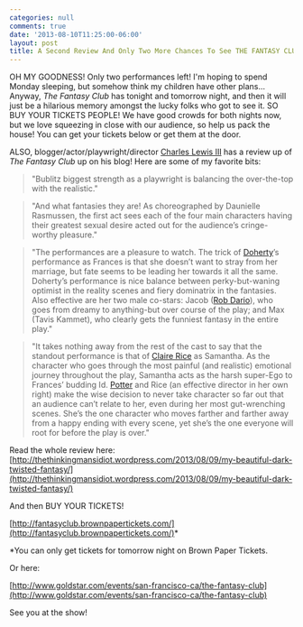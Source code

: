 ```yaml
---
categories: null
comments: true
date: '2013-08-10T11:25:00-06:00'
layout: post
title: A Second Review And Only Two More Chances To See THE FANTASY CLUB
---
```


OH MY GOODNESS! Only two performances left! I'm hoping to spend Monday sleeping, but somehow think my children have other plans... Anyway, *The Fantasy Club* has tonight and tomorrow night, and then it will just be a hilarious memory amongst the lucky folks who got to see it. SO BUY YOUR TICKETS PEOPLE! We have good crowds for both nights now, but we love squeezing in close with our audience, so help us pack the house! You can get your tickets below or get them at the door.

ALSO, blogger/actor/playwright/director [Charles Lewis III](http://thethinkingmansidiot.wordpress.com/) has a review up of *The Fantasy Club* up on his blog! Here are some of my favorite bits:

>"Bublitz biggest strength as a playwright is balancing the over-the-top with the realistic."

>"And what fantasies they are! As choreographed by Daunielle Rasmussen, the first act sees each of the four main characters having their greatest sexual desire acted out for the audience’s cringe-worthy pleasure."

>"The performances are a pleasure to watch. The trick of [Doherty](http://www.siobhanmariedoherty.com/)’s performance as Frances is that she doesn’t want to stray from her marriage, but fate seems to be leading her towards it all the same. Doherty’s performance is nice balance between perky-but-waning optimist in the reality scenes and fiery dominatrix in the fantasies. Also effective are her two male co-stars: Jacob ([Rob Dario](https://sites.google.com/site/thenewrobdariotimes/)), who goes from dreamy to anything-but over course of the play; and Max (Tavis Kammet), who clearly gets the funniest fantasy in the entire play."

>"It takes nothing away from the rest of the cast to say that the standout performance is that of [Claire Rice](http://claireannrice.blogspot.com/) as Samantha. As the character who goes through the most painful (and realistic) emotional journey throughout the play, Samantha acts as the harsh super-Ego to Frances’ budding Id. [Potter](https://www.facebook.com/TracyHeldPotter) and Rice (an effective director in her own right) make the wise decision to never take character so far out that an audience can’t relate to her, even during her most gut-wrenching scenes. She’s the one character who moves farther and farther away from a happy ending with every scene, yet she’s the one everyone will root for before the play is over."

Read the whole review here: [http://thethinkingmansidiot.wordpress.com/2013/08/09/my-beautiful-dark-twisted-fantasy/](http://thethinkingmansidiot.wordpress.com/2013/08/09/my-beautiful-dark-twisted-fantasy/)

And then BUY YOUR TICKETS! 

[http://fantasyclub.brownpapertickets.com/](http://fantasyclub.brownpapertickets.com/)*

 *You can only get tickets for tomorrow night on Brown Paper Tickets.

Or here:

[http://www.goldstar.com/events/san-francisco-ca/the-fantasy-club](http://www.goldstar.com/events/san-francisco-ca/the-fantasy-club)

See you at the show!